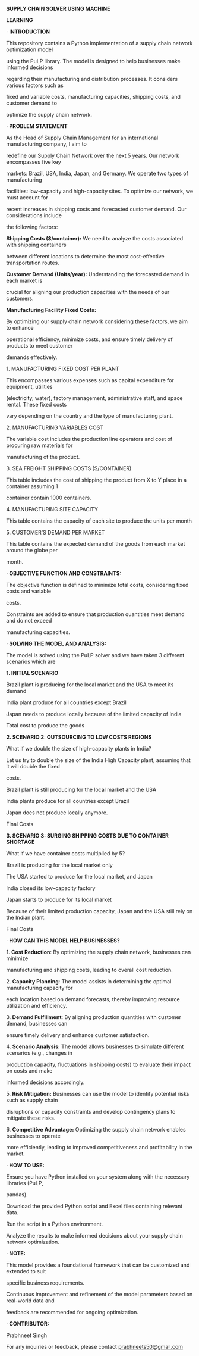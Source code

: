 ﻿<a name="br1"></a> 

**SUPPLY CHAIN SOLVER USING MACHINE**

**LEARNING**

· **INTRODUCTION**

This repository contains a Python implementation of a supply chain network optimization model

using the PuLP library. The model is designed to help businesses make informed decisions

regarding their manufacturing and distribution processes. It considers various factors such as

fixed and variable costs, manufacturing capacities, shipping costs, and customer demand to

optimize the supply chain network.

· **PROBLEM STATEMENT**

As the Head of Supply Chain Management for an international manufacturing company, I aim to

redefine our Supply Chain Network over the next 5 years. Our network encompasses five key

markets: Brazil, USA, India, Japan, and Germany. We operate two types of manufacturing

facilities: low-capacity and high-capacity sites. To optimize our network, we must account for

recent increases in shipping costs and forecasted customer demand. Our considerations include

the following factors:

**Shipping Costs ($/container):** We need to analyze the costs associated with shipping containers

between different locations to determine the most cost-effective transportation routes.

**Customer Demand (Units/year):** Understanding the forecasted demand in each market is

crucial for aligning our production capacities with the needs of our customers.

**Manufacturing Facility Fixed Costs:**

By optimizing our supply chain network considering these factors, we aim to enhance

operational efficiency, minimize costs, and ensure timely delivery of products to meet customer

demands effectively.

1\. MANUFACTURING FIXED COST PER PLANT



<a name="br2"></a> 

This encompasses various expenses such as capital expenditure for equipment, utilities

(electricity, water), factory management, administrative staff, and space rental. These fixed costs

vary depending on the country and the type of manufacturing plant.

2\. MANUFACTURING VARIABLES COST

The variable cost includes the production line operators and cost of procuring raw materials for

manufacturing of the product.

3\. SEA FREIGHT SHIPPING COSTS ($/CONTAINER)

This table includes the cost of shipping the product from X to Y place in a container assuming 1

container contain 1000 containers.

4\. MANUFACTURING SITE CAPACITY

This table contains the capacity of each site to produce the units per month

5\. CUSTOMER’S DEMAND PER MARKET



<a name="br3"></a> 

This table contains the expected demand of the goods from each market around the globe per

month.

· **OBJECTIVE FUNCTION AND CONSTRAINTS:**

The objective function is defined to minimize total costs, considering fixed costs and variable

costs.

Constraints are added to ensure that production quantities meet demand and do not exceed

manufacturing capacities.

· **SOLVING THE MODEL AND ANALYSIS:**

The model is solved using the PuLP solver and we have taken 3 different scenarios which are

**1. INITIAL SCENARIO**

Brazil plant is producing for the local market and the USA to meet its demand

India plant produce for all countries except Brazil



<a name="br4"></a> 

Japan needs to produce locally because of the limited capacity of India

Total cost to produce the goods

**2. SCENARIO 2: OUTSOURCING TO LOW COSTS REGIONS**

What if we double the size of high-capacity plants in India?

Let us try to double the size of the India High Capacity plant, assuming that it will double the fixed

costs.

Brazil plant is still producing for the local market and the USA

India plants produce for all countries except Brazil

Japan does not produce locally anymore.

Final Costs



<a name="br5"></a> 

**3. SCENARIO 3: SURGING SHIPPING COSTS DUE TO CONTAINER SHORTAGE**

What if we have container costs multiplied by 5?

Brazil is producing for the local market only

The USA started to produce for the local market, and Japan

India closed its low-capacity factory

Japan starts to produce for its local market

Because of their limited production capacity, Japan and the USA still rely on the Indian plant.

Final Costs

· **HOW CAN THIS MODEL HELP BUSINESSES?**



<a name="br6"></a> 

1\. **Cost Reduction**: By optimizing the supply chain network, businesses can minimize

manufacturing and shipping costs, leading to overall cost reduction.

2\. **Capacity Planning**: The model assists in determining the optimal manufacturing capacity for

each location based on demand forecasts, thereby improving resource utilization and efficiency.

3\. **Demand Fulfillment**: By aligning production quantities with customer demand, businesses can

ensure timely delivery and enhance customer satisfaction.

4\. **Scenario Analysis:** The model allows businesses to simulate different scenarios (e.g., changes in

production capacity, fluctuations in shipping costs) to evaluate their impact on costs and make

informed decisions accordingly.

5\. **Risk Mitigation:** Businesses can use the model to identify potential risks such as supply chain

disruptions or capacity constraints and develop contingency plans to mitigate these risks.

6\. **Competitive Advantage:** Optimizing the supply chain network enables businesses to operate

more efficiently, leading to improved competitiveness and profitability in the market.

· **HOW TO USE:**

Ensure you have Python installed on your system along with the necessary libraries (PuLP,

pandas).

Download the provided Python script and Excel files containing relevant data.

Run the script in a Python environment.

Analyze the results to make informed decisions about your supply chain network optimization.

· **NOTE:**

This model provides a foundational framework that can be customized and extended to suit

specific business requirements.

Continuous improvement and refinement of the model parameters based on real-world data and

feedback are recommended for ongoing optimization.

· **CONTRIBUTOR:**

Prabhneet Singh

For any inquiries or feedback, please contact prabhneets50@gmail.com


